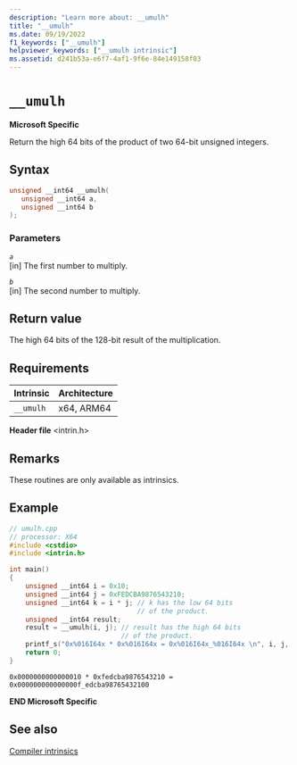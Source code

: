 ```yaml
---
description: "Learn more about: __umulh"
title: "__umulh"
ms.date: 09/19/2022
f1_keywords: ["__umulh"]
helpviewer_keywords: ["__umulh intrinsic"]
ms.assetid: d241b53a-e6f7-4af1-9f6e-84e149158f03
---
```

# `__umulh`

**Microsoft Specific**

Return the high 64 bits of the product of two 64-bit unsigned integers.

## Syntax

```C
unsigned __int64 __umulh(
   unsigned __int64 a,
   unsigned __int64 b
);
```

### Parameters

*`a`*\
[in] The first number to multiply.

*`b`*\
[in] The second number to multiply.

## Return value

The high 64 bits of the 128-bit result of the multiplication.

## Requirements

| Intrinsic | Architecture |
|--|--|
| `__umulh` | x64, ARM64 |

**Header file** \<intrin.h>

## Remarks

These routines are only available as intrinsics.

## Example

```cpp
// umulh.cpp
// processor: X64
#include <cstdio>
#include <intrin.h>

int main()
{
    unsigned __int64 i = 0x10;
    unsigned __int64 j = 0xFEDCBA9876543210;
    unsigned __int64 k = i * j; // k has the low 64 bits
                                // of the product.
    unsigned __int64 result;
    result = __umulh(i, j); // result has the high 64 bits
                            // of the product.
    printf_s("0x%016I64x * 0x%016I64x = 0x%016I64x_%016I64x \n", i, j, result, k);
    return 0;
}
```

```Output
0x0000000000000010 * 0xfedcba9876543210 = 0x000000000000000f_edcba98765432100
```

**END Microsoft Specific**

## See also

[Compiler intrinsics](../intrinsics/compiler-intrinsics.md)
